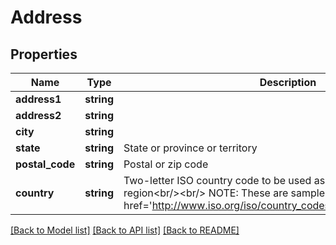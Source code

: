 # Address

## Properties
Name | Type | Description | Notes
------------ | ------------- | ------------- | -------------
**address1** | **string** |  | 
**address2** | **string** |  | [optional] 
**city** | **string** |  | 
**state** | **string** | State or province or territory | 
**postal_code** | **string** | Postal or zip code | 
**country** | **string** | Two-letter ISO country code to be used as a hint for target region&lt;br/&gt;&lt;br/&gt; NOTE: These are sample values, there are many &lt;a href&#x3D;&#39;http://www.iso.org/iso/country_codes.htm&#39;&gt;more&lt;/a&gt; | 

[[Back to Model list]](../README.md#documentation-for-models) [[Back to API list]](../README.md#documentation-for-api-endpoints) [[Back to README]](../README.md)


